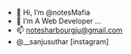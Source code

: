 - 👋 Hi, I’m @notesMafia
- 👀 I’m A Web Developer ...
- 📫 notesharbourgju@gmail.com
- @__sanjusuthar [instagram]

<!---
notesMafia/notesMafia is a ✨ special ✨ repository because its `README.md` (this file) appears on your GitHub profile.
You can click the Preview link to take a look at your changes.
--->
